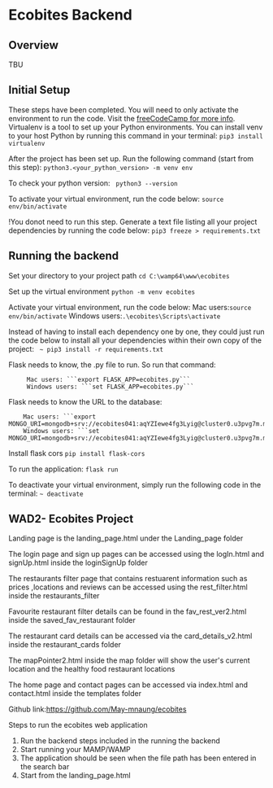 # Ecobites Backend 


## Overview
TBU 


## Initial Setup 
These steps have been completed. You will need to only activate the environment to run the code. 
Visit the [freeCodeCamp for more info](https://www.freecodecamp.org/news/how-to-setup-virtual-environments-in-python/).
Virtualenv is a tool to set up your Python environments. You can install venv to your host Python by running this command in your terminal:
        ```
        pip3 install virtualenv   
        ```

After the project has been set up. Run the following command (start from this step):
         ```python3.<your_python_version> -m venv env```

To check your python version:
        ``` python3 --version```

To activate your virtual environment, run the code below:
        ```source env/bin/activate```

!You donot need to run this step. Generate a text file listing all your project dependencies by running the code below:
        ```pip3 freeze > requirements.txt```



## Running the backend 
Set your directory to your project path 
```cd C:\wamp64\www\ecobites```

Set up the virtual environment 
```python -m venv ecobites```

Activate your virtual environment, run the code below:
        Mac users:```source env/bin/activate```
        Windows users:```.\ecobites\Scripts\activate```


Instead of having to install each dependency one by one, they could just run the code below to install all your dependencies within their own copy of the project:
        ``` ~ pip3 install -r requirements.txt```



Flask needs to know, the .py file to run. So run that command:

         Mac users: ```export FLASK_APP=ecobites.py```
         Windows users: ```set FLASK_APP=ecobites.py```

Flask needs to know the URL to the database:

        Mac users: ```export MONGO_URI=mongodb+srv://ecobites041:aqYZIewe4fg3Lyig@cluster0.u3pvg7m.mongodb.net/```
        Windows users: ```set MONGO_URI=mongodb+srv://ecobites041:aqYZIewe4fg3Lyig@cluster0.u3pvg7m.mongodb.net/```

Install flask cors 
```pip install flask-cors```

To run the application:
         ```flask run```



To deactivate your virtual environment, simply run the following code in the terminal:
         ```~ deactivate```

## WAD2- Ecobites Project
Landing page is the landing_page.html under the Landing_page folder 

The login page and sign up pages can be accessed using the logIn.html and signUp.html inside the loginSignUp folder 

The restaurants filter page that contains restuarent information such as prices ,locations and reviews can be accessed using the rest_filter.html inside the restaurants_filter

Favourite restaurant filter details can be found in the fav_rest_ver2.html inside the saved_fav_restaurant folder 

The restaurant card details can be accessed via the card_details_v2.html inside the restaurant_cards folder 

The mapPointer2.html inside the map folder will show the user's current location and the healthy food restaurant locations

The home page and contact pages can be accessed via index.html and contact.html inside the templates folder

Github link:https://github.com/May-mnaung/ecobites

Steps to run the ecobites web application 
1. Run the backend steps included in the running the backend 
2. Start running your MAMP/WAMP
3. The application should be seen when the file path has been entered in the search bar
4. Start from the landing_page.html
   